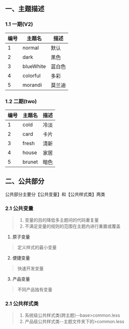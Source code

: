 ## 一、主题描述

### 1.1 一期(V2)
|编号|主题名|描述|
|-|-|-|
|1|normal|默认|
|2|dark|黑色|
|3|blueWhite|蓝白色|
|4|colorful|多彩|
|5|morandi|莫兰迪|

### 1.2 二期(two)

|编号|主题名|描述|
|-|-|-|
|1|cold|冷淡|
|2|card|卡片|
|3|fresh|清新|
|4|house|家居|
|5|brunet|暗色|


## 二、公共部分
公共部分主要分【公共变量】和【公共样式类】两类
### 2.1 公共变量
> 1. 变量的目的降低多主题间的代码重复量
> 2. 不满足变量的规则的范围在主题内进行重置或覆盖

1. 原子变量 
>  定义样式的最小变量

2. 便捷变量
>  快速开发变量

3. 产品变量
> 不同产品独有变量
### 2.1 公共样式类
> 1. 系统级公共样式类(跨主题)--base>common.less
> 2. 产品级公共样式类--主题文件夹下的>common.less
